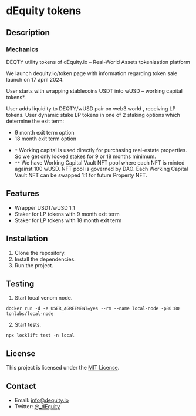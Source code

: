 # dEquity tokens

## Description

### Mechanics

DEQTY utility tokens of dEquity.io – Real-World Assets tokenization platform

We launch dequity.io/token page with information regarding token sale launch on 17 april 2024.

User starts with wrapping stablecoins USDT into wUSD – working capital tokens*.

User adds liquidity to DEQTY/wUSD pair on web3.world , receiving LP tokens.
User dynamic stake LP tokens in one of 2 staking options which determine the exit term:
- 9 month exit term option
- 18 month exit term option

* `*` Working capital is used directly for purchasing real-estate properties. So we get only locked stakes for 9 or 18 months minimum.
* `**` We have Working Capital Vault NFT pool where each NFT is minted against 100 wUSD. NFT pool is governed by DAO. Each Working Capital Vault NFT can be swapped 1:1 for future Property NFT.

## Features

- Wrapper USDT/wUSD 1:1 
- Staker for LP tokens with 9 month exit term
- Staker for LP tokens with 18 month exit term

## Installation

1. Clone the repository.
2. Install the dependencies.
3. Run the project.

## Testing

1. Start local venom node.
```
docker run -d -e USER_AGREEMENT=yes --rm --name local-node -p80:80 tonlabs/local-node
```
2. Start tests.
```
npx locklift test -n local
```


## License

This project is licensed under the [MIT License](LICENSE).

## Contact

- Email: info@dequity.io
- Twitter: [@_dEquity](https://twitter.com/_dEquity)
